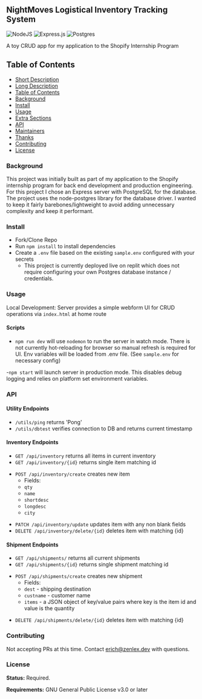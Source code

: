 ## NightMoves Logistical Inventory Tracking System

![NodeJS](https://img.shields.io/badge/node.js-6DA55F?style=for-the-badge&logo=node.js&logoColor=white)
![Express.js](https://img.shields.io/badge/express.js-%23404d59.svg?style=for-the-badge&logo=express&logoColor=%2361DAFB)
![Postgres](https://img.shields.io/badge/postgres-%23316192.svg?style=for-the-badge&logo=postgresql&logoColor=white)

A toy CRUD app for my application to the Shopify Internship Program


## Table of Contents

  - [Short Description](#short-description)
  - [Long Description](#long-description)
  - [Table of Contents](#table-of-contents-1)
  - [Background](#background)
  - [Install](#install)
  - [Usage](#usage)
  - [Extra Sections](#extra-sections)
  - [API](#api)
  - [Maintainers](#maintainers)
  - [Thanks](#thanks)
  - [Contributing](#contributing)
  - [License](#license)

### Background
This project was initially built as part of my application to the Shopify internship program for back end development and production engineering. 
For this project I chose an Express server with PostgreSQL for the database. The project uses the node-postgres library for the database driver. I wanted to keep it fairly barebones/lightweight to avoid adding unnecessary complexity and keep it performant. 

### Install
- Fork/Clone Repo
- Run `npm install` to install dependencies
- Create a `.env` file based on the existing `sample.env` configured with your secrets
  * This project is currently deployed live on replit which does not require configuring your own Postgres database instance / credentials.

### Usage
Local Development:
Server provides a simple webform UI for CRUD operations via `index.html` at home route

#### Scripts
- `npm run dev` will use `nodemon` to run the server in watch mode. There is not currently hot-reloading for browser so manual refresh is required for UI. Env variables will be loaded from .env file. (See `sample.env` for necessary config)

-`npm start` will launch server in production mode. This disables debug logging and relies on platform set environment variables.
### API
#### Utility Endpoints
- `/utils/ping` returns 'Pong' 
- `/utils/dbtest` verifies connection to DB and returns current timestamp

#### Inventory Endpoints
- `GET /api/inventory` returns all items in current inventory
- `GET /api/inventory/{id}` returns single item matching id
* `POST /api/inventory/create` creates new item
  * Fields:
  - `qty` 
  - `name`
  - `shortdesc`
  - `longdesc`
  - `city`

- `PATCH /api/inventory/update` updates item with any non blank fields
- `DELETE /api/inventory/delete/{id}` deletes item with matching {id}

#### Shipment Endpoints
- `GET /api/shipments/` returns all current shipments 
- `GET /api/shipments/{id}` returns single shipment matching id
* `POST /api/shipments/create` creates new shipment
  * Fields:
  - `dest` - shipping destination
  - `custname` - customer name
  - `items` - a JSON object of key/value pairs where key is the item id and value is the quantity

- `DELETE /api/shipments/delete/{id}` deletes item with matching {id}

### Contributing
Not accepting PRs at this time. Contact erich@zenlex.dev with questions. 

### License
**Status:** Required.

**Requirements:**
GNU General Public License v3.0 or later